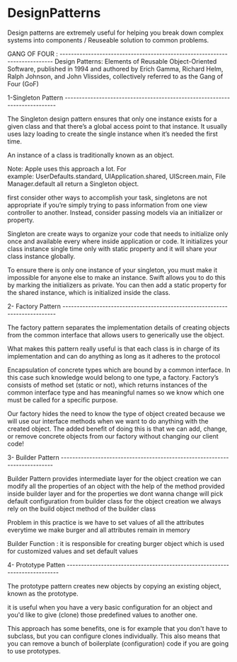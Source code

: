 # DesignPatterns
Design patterns are extremely useful for helping you break down complex systems into components / Reuseable solution to common problems.

GANG OF FOUR : ---------------------------------------------------------------------------
Design Patterns: Elements of Reusable Object-Oriented Software, published in 1994 and authored by Erich Gamma, Richard Helm, Ralph Johnson, and John Vlissides, collectively referred to as the Gang of Four (GoF)

1-Singleton Pattern ---------------------------------------------------------------------------

The Singleton design pattern ensures that only one instance exists for a given class and that there’s a global access point to that instance. It usually uses lazy loading to create the single instance when it’s needed the first time.

An instance of a class is traditionally known as an object.

Note: Apple uses this approach a lot. For example: UserDefaults.standard, UIApplication.shared, UIScreen.main, FileManager.default all return a Singleton object.

first consider other ways to accomplish your task, singletons are not appropriate if you’re simply trying to pass information from one view controller to another. Instead, consider passing models via an initializer or property.

Singleton are create ways to organize your code that needs to initialize only once and available every where inside application or code. It initializes your class instance single time only with static property and it will share your class instance globally.

To ensure there is only one instance of your singleton, you must make it impossible for anyone else to make an instance. Swift allows you to do this by marking the initializers as private. You can then add a static property for the shared instance, which is initialized inside the class.

2- Factory Pattern ---------------------------------------------------------------------------

The factory pattern separates the implementation details of creating objects from the common interface that allows users to generically use the object.

What makes this pattern really useful is that each class is in charge of its implementation and can do anything as long as it adheres to the protocol

Encapsulation of concrete types which are bound by a common interface. In this case such knowledge would belong to one type, a factory. Factory’s consists of method set (static or not), which returns instances of the common interface type and has meaningful names so we know which one must be called for a specific purpose.

Our factory hides the need to know the type of object created because we will use our interface methods when we want to do anything with the created object. The added benefit of doing this is that we can add, change, or remove concrete objects from our factory without changing our client code!

3- Builder Pattern ---------------------------------------------------------------------------

Builder Pattern provides intermediate layer for the object creation
we can modify all the properties of an object with the help of the method provided inside builder layer
and for the properties we dont wanna change will pick default configuration from builder class
for the object creation we always rely on the build object method of the builder class

Problem in this practice is we have to set values of all the attributes everytime we make burger and all attributes remain in memory
 
Builder Function :
it is responsible for creating burger object which is used for customized values and set default values

4- Prototype Patten ---------------------------------------------------------------------------

The prototype pattern creates new objects by copying an existing object, known as the prototype.

it is useful when you have a very basic configuration for an object and you'd like to give (clone) those predefined values to another one.

This approach has some benefits, one is for example that you don't have to subclass, but you can configure clones individually. This also means that you can remove a bunch of boilerplate (configuration) code if you are going to use prototypes.
